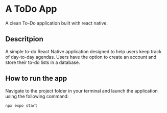 # A ToDo App
A clean To-Do application built with react native.

## Descritpion
A simple to-do React Native application designed to help users keep track of day-to-day agendas. Users have the option to create an account and store their to-do lists in a database.

## How to run the app

Navigate to the project folder in your terminal and launch the application using the following command:
```properties
npx expo start
```  
